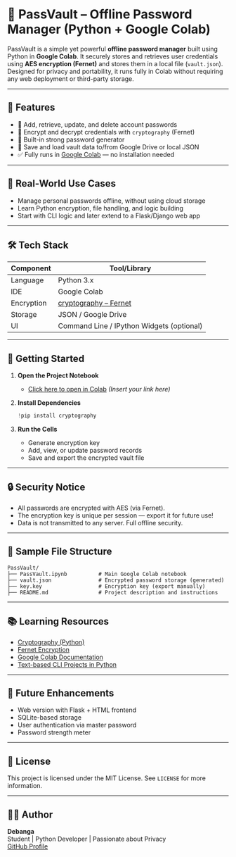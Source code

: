 # 🔐 PassVault – Offline Password Manager (Python + Google Colab)

PassVault is a simple yet powerful **offline password manager** built using Python in **Google Colab**. It securely stores and retrieves user credentials using **AES encryption (Fernet)** and stores them in a local file (`vault.json`). Designed for privacy and portability, it runs fully in Colab without requiring any web deployment or third-party storage.

---

## 📌 Features

- 🔑 Add, retrieve, update, and delete account passwords
- 🔐 Encrypt and decrypt credentials with `cryptography` (Fernet)
- 🧠 Built-in strong password generator
- 💾 Save and load vault data to/from Google Drive or local JSON
- ✅ Fully runs in [Google Colab](https://colab.research.google.com) — no installation needed

---

## 🎯 Real-World Use Cases

- Manage personal passwords offline, without using cloud storage
- Learn Python encryption, file handling, and logic building
- Start with CLI logic and later extend to a Flask/Django web app

---

## 🛠️ Tech Stack

| Component       | Tool/Library                          |
|----------------|----------------------------------------|
| Language        | Python 3.x                             |
| IDE             | Google Colab                          |
| Encryption      | [cryptography – Fernet](https://cryptography.io/en/latest/) |
| Storage         | JSON / Google Drive                   |
| UI              | Command Line / IPython Widgets (optional) |

---

## 🚀 Getting Started

1. **Open the Project Notebook**
   - [Click here to open in Colab](#) *(Insert your link here)*

2. **Install Dependencies**
   ```python
   !pip install cryptography
   ```

3. **Run the Cells**
   - Generate encryption key
   - Add, view, or update password records
   - Save and export the encrypted vault file

---

## 🔒 Security Notice

- All passwords are encrypted with AES (via Fernet).
- The encryption key is unique per session — export it for future use!
- Data is not transmitted to any server. Full offline security.

---

## 📁 Sample File Structure

```
PassVault/
├── PassVault.ipynb          # Main Google Colab notebook
├── vault.json               # Encrypted password storage (generated)
├── key.key                  # Encryption key (export manually)
├── README.md                # Project description and instructions
```

---

## 📚 Learning Resources

- [Cryptography (Python)](https://cryptography.io/en/latest/)
- [Fernet Encryption](https://cryptography.io/en/latest/fernet/)
- [Google Colab Documentation](https://colab.research.google.com/)
- [Text-based CLI Projects in Python](https://realpython.com/tutorials/cli/)

---

## 🧠 Future Enhancements

- Web version with Flask + HTML frontend
- SQLite-based storage
- User authentication via master password
- Password strength meter

---

## 📜 License

This project is licensed under the MIT License. See `LICENSE` for more information.

---

## 🙋‍♀️ Author

**Debanga**  
Student | Python Developer | Passionate about Privacy  
[GitHub Profile](https://github.com/Debanga-06)
